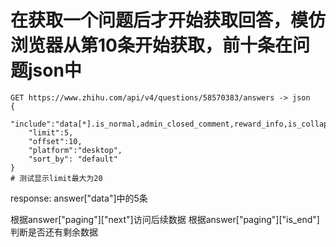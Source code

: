# 在获取一个问题后才开始获取回答，模仿浏览器从第10条开始获取，前十条在问题json中
    GET https://www.zhihu.com/api/v4/questions/58570383/answers -> json
    {
        "include":"data[*].is_normal,admin_closed_comment,reward_info,is_collapsed,annotation_action,annotation_detail,collapse_reason,is_sticky,collapsed_by,suggest_edit,comment_count,can_comment,content,editable_content,attachment,voteup_count,reshipment_settings,comment_permission,created_time,updated_time,review_info,relevant_info,question,excerpt,is_labeled,paid_info,paid_info_content,relationship.is_authorized,is_author,voting,is_thanked,is_nothelp,is_recognized;data[*].mark_infos[*].url;data[*].author.follower_count,vip_info,badge[*].topics;data[*].settings.table_of_content.enabled",
        "limit":5,
        "offset":10,
        "platform":"desktop",
        "sort_by": "default"
    }
    # 测试显示limit最大为20
response: answer["data"]中的5条

根据answer["paging"]["next"]访问后续数据
根据answer["paging"]["is_end"]判断是否还有剩余数据